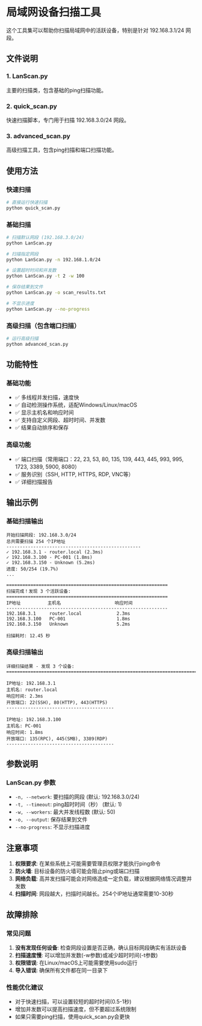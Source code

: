 # 局域网设备扫描工具

这个工具集可以帮助你扫描局域网中的活跃设备，特别是针对 192.168.3.1/24 网段。

## 文件说明

### 1. LanScan.py
主要的扫描类，包含基础的ping扫描功能。

### 2. quick_scan.py
快速扫描脚本，专门用于扫描 192.168.3.0/24 网段。

### 3. advanced_scan.py
高级扫描工具，包含ping扫描和端口扫描功能。

## 使用方法

### 快速扫描
```bash
# 直接运行快速扫描
python quick_scan.py
```

### 基础扫描
```bash
# 扫描默认网段 (192.168.3.0/24)
python LanScan.py

# 扫描指定网段
python LanScan.py -n 192.168.1.0/24

# 设置超时时间和并发数
python LanScan.py -t 2 -w 100

# 保存结果到文件
python LanScan.py -o scan_results.txt

# 不显示进度
python LanScan.py --no-progress
```

### 高级扫描（包含端口扫描）
```bash
# 运行高级扫描
python advanced_scan.py
```

## 功能特性

### 基础功能
- ✅ 多线程并发扫描，速度快
- ✅ 自动检测操作系统，适配Windows/Linux/macOS
- ✅ 显示主机名和响应时间
- ✅ 支持自定义网段、超时时间、并发数
- ✅ 结果自动排序和保存

### 高级功能
- ✅ 端口扫描（常用端口：22, 23, 53, 80, 135, 139, 443, 445, 993, 995, 1723, 3389, 5900, 8080）
- ✅ 服务识别（SSH, HTTP, HTTPS, RDP, VNC等）
- ✅ 详细扫描报告

## 输出示例

### 基础扫描输出
```
开始扫描网段: 192.168.3.0/24
总共需要扫描 254 个IP地址
--------------------------------------------------
✓ 192.168.3.1 - router.local (2.3ms)
✓ 192.168.3.100 - PC-001 (1.8ms)
✓ 192.168.3.150 - Unknown (5.2ms)
进度: 50/254 (19.7%)
...

============================================================
扫描完成！发现 3 个活跃设备:
============================================================
IP地址          主机名                    响应时间
------------------------------------------------------------
192.168.3.1     router.local             2.3ms
192.168.3.100   PC-001                   1.8ms
192.168.3.150   Unknown                  5.2ms

扫描耗时: 12.45 秒
```

### 高级扫描输出
```
详细扫描结果 - 发现 3 个设备:
================================================================================

IP地址: 192.168.3.1
主机名: router.local
响应时间: 2.3ms
开放端口: 22(SSH), 80(HTTP), 443(HTTPS)
----------------------------------------

IP地址: 192.168.3.100
主机名: PC-001
响应时间: 1.8ms
开放端口: 135(RPC), 445(SMB), 3389(RDP)
----------------------------------------
```

## 参数说明

### LanScan.py 参数
- `-n, --network`: 要扫描的网段 (默认: 192.168.3.0/24)
- `-t, --timeout`: ping超时时间（秒） (默认: 1)
- `-w, --workers`: 最大并发线程数 (默认: 50)
- `-o, --output`: 保存结果到文件
- `--no-progress`: 不显示扫描进度

## 注意事项

1. **权限要求**: 在某些系统上可能需要管理员权限才能执行ping命令
2. **防火墙**: 目标设备的防火墙可能会阻止ping或端口扫描
3. **网络负载**: 高并发扫描可能会对网络造成一定负载，建议根据网络情况调整并发数
4. **扫描时间**: 网段越大，扫描时间越长。254个IP地址通常需要10-30秒

## 故障排除

### 常见问题
1. **没有发现任何设备**: 检查网段设置是否正确，确认目标网段确实有活跃设备
2. **扫描速度慢**: 可以增加并发数(-w参数)或减少超时时间(-t参数)
3. **权限错误**: 在Linux/macOS上可能需要使用sudo运行
4. **导入错误**: 确保所有文件都在同一目录下

### 性能优化建议
- 对于快速扫描，可以设置较短的超时时间(0.5-1秒)
- 增加并发数可以提高扫描速度，但不要超过系统限制
- 如果只需要ping扫描，使用quick_scan.py会更快
